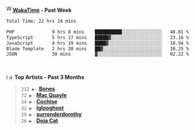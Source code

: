 <img src="https://github.com/dxnter/dxnter/assets/17434202/67b21fa4-d36d-46f9-9dec-f23d976b00ef" alt="WakaTime Logo" width="14" height="18"/><a href="https://wakatime.com/@dxnter" target="_blank"><strong> WakaTime</strong></a><strong> - Past Week</strong>

<!--START_SECTION:waka-->

```txt
Total Time: 22 hrs 24 mins

PHP              9 hrs 8 mins    ██████████░░░░░░░░░░░░░░░   40.01 %
TypeScript       5 hrs 17 mins   █████▓░░░░░░░░░░░░░░░░░░░   23.16 %
JavaScript       4 hrs 19 mins   ████▓░░░░░░░░░░░░░░░░░░░░   18.94 %
Blade Template   2 hrs 20 mins   ██▓░░░░░░░░░░░░░░░░░░░░░░   10.25 %
JSON             30 mins         ▓░░░░░░░░░░░░░░░░░░░░░░░░   02.22 %
```

<!--END_SECTION:waka-->

<br/>

<!--START_LASTFM_ARTISTS:{"period": "3month", "rows": 6}-->
<a href="https://last.fm" target="_blank"><img src="https://user-images.githubusercontent.com/17434202/215290617-e793598d-d7c9-428f-9975-156db1ba89cc.svg" alt="Last.fm Logo" width="18" height="13"/></a> **Top Artists - Past 3 Months**

> `212 ▶️` ∙ **[Bones](https://www.last.fm/music/Bones)**<br/>
> `72 ▶️` ∙ **[Mac Quayle](https://www.last.fm/music/Mac+Quayle)**<br/>
> `54 ▶️` ∙ **[Cochise](https://www.last.fm/music/Cochise)**<br/>
> `32 ▶️` ∙ **[Iglooghost](https://www.last.fm/music/Iglooghost)**<br/>
> `29 ▶️` ∙ **[surrenderdorothy](https://www.last.fm/music/surrenderdorothy)**<br/>
> `26 ▶️` ∙ **[Doja Cat](https://www.last.fm/music/Doja+Cat)**<br/>
<!--END_LASTFM_ARTISTS-->
